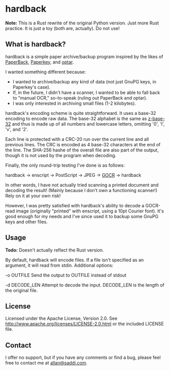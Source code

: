 hardback
========

**Note:** This is a Rust rewrite of the original Python version. Just more Rust practice. It is just a toy (both are, actually). Do not use!

What is hardback?
-----------------
hardback is a simple paper archive/backup program inspired by the likes of
[PaperBack](http://www.ollydbg.de/Paperbak/index.html), [Paperkey](http://www.jabberwocky.com/software/paperkey/), and [optar](http://ronja.twibright.com/optar/).

I wanted something different because:

* I wanted to archive/backup any kind of data (not just GnuPG keys,
  in Paperkey's case).
* If, in the future, I didn't have a scanner, I wanted to be able to fall
  back to "manual OCR," so-to-speak (ruling out PaperBack and optar).
* I was only interested in archiving small files (1-2 kilobytes).

hardback's encoding scheme is quite straightforward. It uses a base-32
encoding to encode raw data. The base-32 alphabet is the same as
[z-base-32](https://philzimmermann.com/docs/human-oriented-base-32-encoding.txt) and thus is made up of all numbers and lowercase
letters, omitting '0', 'l', 'v', and '2'.

Each line is protected with a CRC-20 run over the current line and all
previous lines. The CRC is encoded as 4 base-32 characters at the end of
the line. The SHA-256 hashe of the overall file are also part of
the output, though it is not used by the program when decoding.

Finally, the only round-trip testing I've done is as follows:

  hardback -> enscript -> PostScript -> JPEG -> [GOCR](http://jocr.sourceforge.net/) -> hardback

In other words, I have not actually tried scanning a printed document and
decoding the result! (Mainly because I don't own a functioning scanner!)
Rely on it at your own risk!

However, I was pretty satisfied with hardback's ability to decode a
GOCR-read image (originally "printed" with enscript, using a 10pt Courier
font). It's good enough for my needs and I've since used it to backup some
GnuPG keys and other files.

Usage
-----

**Todo:** Doesn't actually reflect the Rust version.

By default, hardback will encode files. If a file isn't specified as an
argument, it will read from stdin. Additional options:

-o OUTFILE     Send the output to OUTFILE instead of stdout

-d DECODE_LEN  Attempt to decode the input. DECODE_LEN is the length of the
               original file.

License
-------
Licensed under the Apache License, Version 2.0. See
http://www.apache.org/licenses/LICENSE-2.0.html or the included LICENSE file.

Contact
-------
I offer no support, but if you have any comments or find a bug, please
feel free to contact me at <allan@saddi.com>.

